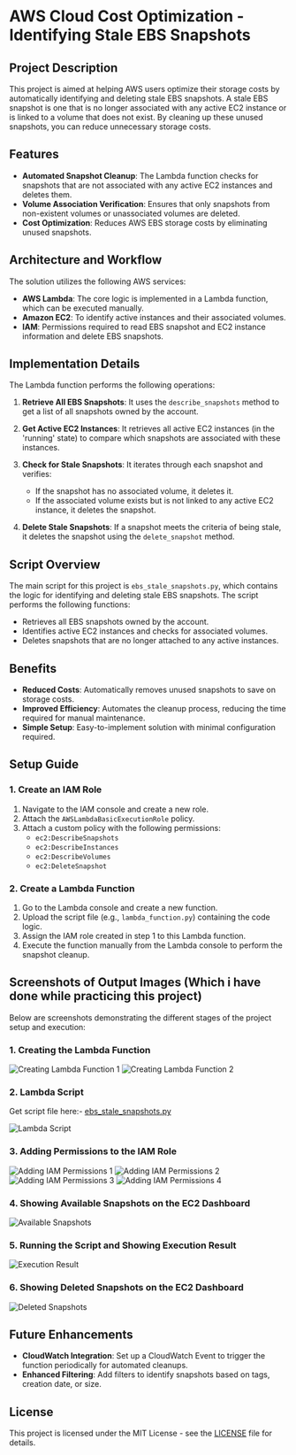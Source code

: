 # AWS Cloud Cost Optimization - Identifying Stale EBS Snapshots

## Project Description
This project is aimed at helping AWS users optimize their storage costs by automatically identifying and deleting stale EBS snapshots. A stale EBS snapshot is one that is no longer associated with any active EC2 instance or is linked to a volume that does not exist. By cleaning up these unused snapshots, you can reduce unnecessary storage costs.

## Features
- **Automated Snapshot Cleanup**: The Lambda function checks for snapshots that are not associated with any active EC2 instances and deletes them.
- **Volume Association Verification**: Ensures that only snapshots from non-existent volumes or unassociated volumes are deleted.
- **Cost Optimization**: Reduces AWS EBS storage costs by eliminating unused snapshots.

## Architecture and Workflow
The solution utilizes the following AWS services:
- **AWS Lambda**: The core logic is implemented in a Lambda function, which can be executed manually.
- **Amazon EC2**: To identify active instances and their associated volumes.
- **IAM**: Permissions required to read EBS snapshot and EC2 instance information and delete EBS snapshots.

## Implementation Details
The Lambda function performs the following operations:

1. **Retrieve All EBS Snapshots**:
   It uses the `describe_snapshots` method to get a list of all snapshots owned by the account.

2. **Get Active EC2 Instances**:
   It retrieves all active EC2 instances (in the 'running' state) to compare which snapshots are associated with these instances.

3. **Check for Stale Snapshots**:
   It iterates through each snapshot and verifies:
   - If the snapshot has no associated volume, it deletes it.
   - If the associated volume exists but is not linked to any active EC2 instance, it deletes the snapshot.

4. **Delete Stale Snapshots**:
   If a snapshot meets the criteria of being stale, it deletes the snapshot using the `delete_snapshot` method.

## Script Overview
The main script for this project is `ebs_stale_snapshots.py`, which contains the logic for identifying and deleting stale EBS snapshots. The script performs the following functions:
- Retrieves all EBS snapshots owned by the account.
- Identifies active EC2 instances and checks for associated volumes.
- Deletes snapshots that are no longer attached to any active instances.

## Benefits
- **Reduced Costs**: Automatically removes unused snapshots to save on storage costs.
- **Improved Efficiency**: Automates the cleanup process, reducing the time required for manual maintenance.
- **Simple Setup**: Easy-to-implement solution with minimal configuration required.

## Setup Guide

### 1. Create an IAM Role
1. Navigate to the IAM console and create a new role.
2. Attach the `AWSLambdaBasicExecutionRole` policy.
3. Attach a custom policy with the following permissions:
   - `ec2:DescribeSnapshots`
   - `ec2:DescribeInstances`
   - `ec2:DescribeVolumes`
   - `ec2:DeleteSnapshot`

### 2. Create a Lambda Function
1. Go to the Lambda console and create a new function.
2. Upload the script file (e.g., `lambda_function.py`) containing the code logic.
3. Assign the IAM role created in step 1 to this Lambda function.
4. Execute the function manually from the Lambda console to perform the snapshot cleanup.

## Screenshots of Output Images (Which i have done while practicing this project)
Below are screenshots demonstrating the different stages of the project setup and execution:

### 1. Creating the Lambda Function
![Creating Lambda Function 1](screenshots/create-lambda-function1.png)
![Creating Lambda Function 2](screenshots/create-lambda-function2.png)

### 2. Lambda Script
Get script file here:- [ebs_stale_snapshots.py](ebs_stale_snapshots.py)

![Lambda Script](screenshots/lambda-script.png)


### 3. Adding Permissions to the IAM Role
![Adding IAM Permissions 1](screenshots/add-iam-permissions1.png)
![Adding IAM Permissions 2](screenshots/add-iam-permissions2.png)
![Adding IAM Permissions 3](screenshots/add-iam-permissions3.png)
![Adding IAM Permissions 4](screenshots/add-iam-permissions4.png)

### 4. Showing Available Snapshots on the EC2 Dashboard
![Available Snapshots](screenshots/ec2-available-snapshots.png)

### 5. Running the Script and Showing Execution Result
![Execution Result](screenshots/screenshotsscript-execution-result.png)

### 6. Showing Deleted Snapshots on the EC2 Dashboard
![Deleted Snapshots](screenshots/deleted-snapshots-ec2.png)

## Future Enhancements
- **CloudWatch Integration**: Set up a CloudWatch Event to trigger the function periodically for automated cleanups.
- **Enhanced Filtering**: Add filters to identify snapshots based on tags, creation date, or size.

## License
This project is licensed under the MIT License - see the [LICENSE](LICENSE) file for details.

